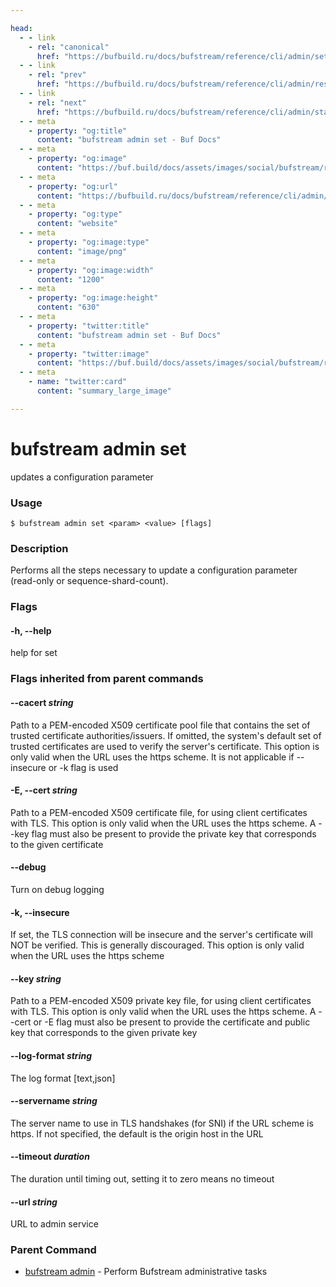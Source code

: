 ```yaml
---

head:
  - - link
    - rel: "canonical"
      href: "https://bufbuild.ru/docs/bufstream/reference/cli/admin/set/"
  - - link
    - rel: "prev"
      href: "https://bufbuild.ru/docs/bufstream/reference/cli/admin/resolve/"
  - - link
    - rel: "next"
      href: "https://bufbuild.ru/docs/bufstream/reference/cli/admin/status/"
  - - meta
    - property: "og:title"
      content: "bufstream admin set - Buf Docs"
  - - meta
    - property: "og:image"
      content: "https://buf.build/docs/assets/images/social/bufstream/reference/cli/admin/set.png"
  - - meta
    - property: "og:url"
      content: "https://bufbuild.ru/docs/bufstream/reference/cli/admin/set/"
  - - meta
    - property: "og:type"
      content: "website"
  - - meta
    - property: "og:image:type"
      content: "image/png"
  - - meta
    - property: "og:image:width"
      content: "1200"
  - - meta
    - property: "og:image:height"
      content: "630"
  - - meta
    - property: "twitter:title"
      content: "bufstream admin set - Buf Docs"
  - - meta
    - property: "twitter:image"
      content: "https://buf.build/docs/assets/images/social/bufstream/reference/cli/admin/set.png"
  - - meta
    - name: "twitter:card"
      content: "summary_large_image"

---
```


# bufstream admin set

updates a configuration parameter

### Usage

```console
$ bufstream admin set <param> <value> [flags]
```

### Description

Performs all the steps necessary to update a configuration parameter (read-only or sequence-shard-count).

### Flags

#### \-h, --help

help for set

### Flags inherited from parent commands

#### \--cacert _string_

Path to a PEM-encoded X509 certificate pool file that contains the set of trusted certificate authorities/issuers. If omitted, the system's default set of trusted certificates are used to verify the server's certificate. This option is only valid when the URL uses the https scheme. It is not applicable if --insecure or -k flag is used

#### \-E, --cert _string_

Path to a PEM-encoded X509 certificate file, for using client certificates with TLS. This option is only valid when the URL uses the https scheme. A --key flag must also be present to provide the private key that corresponds to the given certificate

#### \--debug

Turn on debug logging

#### \-k, --insecure

If set, the TLS connection will be insecure and the server's certificate will NOT be verified. This is generally discouraged. This option is only valid when the URL uses the https scheme

#### \--key _string_

Path to a PEM-encoded X509 private key file, for using client certificates with TLS. This option is only valid when the URL uses the https scheme. A --cert or -E flag must also be present to provide the certificate and public key that corresponds to the given private key

#### \--log-format _string_

The log format \[text,json\]

#### \--servername _string_

The server name to use in TLS handshakes (for SNI) if the URL scheme is https. If not specified, the default is the origin host in the URL

#### \--timeout _duration_

The duration until timing out, setting it to zero means no timeout

#### \--url _string_

URL to admin service

### Parent Command

- [bufstream admin](../) - Perform Bufstream administrative tasks
